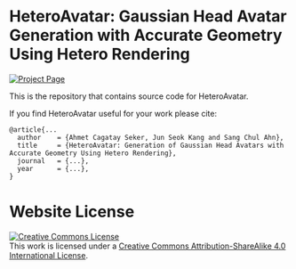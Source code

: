 # HeteroAvatar: Gaussian Head Avatar Generation with Accurate Geometry Using Hetero Rendering

[![Project Page](https://img.shields.io/badge/Project-Page-blue?logo=github&logoColor=fff&style=flat)]()
<!-- [![Elsevier Badge](https://img.shields.io/badge/IMAVIS-FF6C00?logo=elsevier&logoColor=fff&style=flat)]() -->


This is the repository that contains source code for HeteroAvatar.

If you find HeteroAvatar useful for your work please cite:
```
@article{...
  author    = {Ahmet Cagatay Seker, Jun Seok Kang and Sang Chul Ahn},
  title     = {HeteroAvatar: Generation of Gaussian Head Avatars with Accurate Geometry Using Hetero Rendering},
  journal   = {...},
  year      = {...},
}
```

# Website License
<a rel="license" href="http://creativecommons.org/licenses/by-sa/4.0/"><img alt="Creative Commons License" style="border-width:0" src="https://i.creativecommons.org/l/by-sa/4.0/88x31.png" /></a><br />This work is licensed under a <a rel="license" href="http://creativecommons.org/licenses/by-sa/4.0/">Creative Commons Attribution-ShareAlike 4.0 International License</a>.
